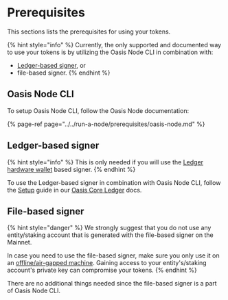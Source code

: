 # Prerequisites

This sections lists the prerequisites for using your tokens.

{% hint style="info" %}
Currently, the only supported and documented way to use your tokens is by utilizing the Oasis Node CLI in combination with:

* [Ledger-based signer](https://docs.oasis.dev/oasis-core-ledger/), or
* file-based signer.
{% endhint %}

## Oasis Node CLI

To setup Oasis Node CLI, follow the Oasis Node documentation:

{% page-ref page="../../run-a-node/prerequisites/oasis-node.md" %}

## Ledger-based signer

{% hint style="info" %}
This is only needed if you will use the [Ledger hardware wallet](https://www.ledger.com/) based signer.
{% endhint %}

To use the Ledger-based signer in combination with Oasis Node CLI, follow the [Setup](https://docs.oasis.dev/oasis-core-ledger/usage/setup) guide in our [Oasis Core Ledger](https://docs.oasis.dev/oasis-core-ledger/) docs.

## File-based signer

{% hint style="danger" %}
We strongly suggest that you do not use any entity/staking account that is generated with the file-based signer on the Mainnet.

In case you need to use the file-based signer, make sure you only use it on an [offline/air-gapped machine](https://en.wikipedia.org/wiki/Air_gap_%28networking%29). Gaining access to your entity's/staking account's private key can compromise your tokens.
{% endhint %}

There are no additional things needed since the file-based signer is a part of Oasis Node CLI.

